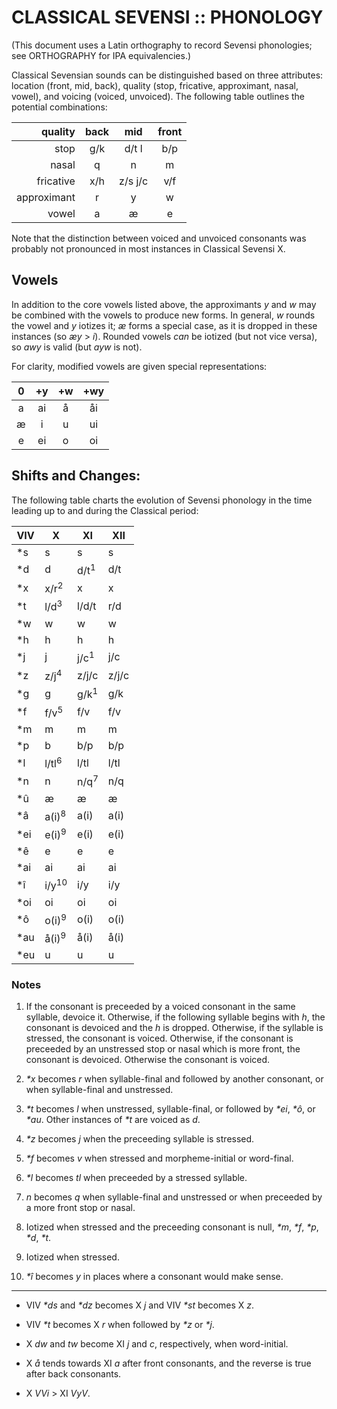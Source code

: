 #  CLASSICAL SEVENSI :: PHONOLOGY  #

(This document uses a Latin orthography to record Sevensi phonologies; see ORTHOGRAPHY for IPA equivalencies.)

Classical Sevensian sounds can be distinguished based on three attributes: location (front, mid, back), quality (stop, fricative, approximant, nasal, vowel), and voicing (voiced, unvoiced).
The following table outlines the potential combinations:

|     quality | back  |  mid  | front |
| ----------: | :---: | :---: | :---: |
|        stop |  g/k  | d/t l |  b/p  |
|       nasal |   q   |   n   |   m   |
|   fricative |  x/h  |z/s j/c|  v/f  |
| approximant |   r   |   y   |   w   |
|       vowel |   a   |   æ   |   e   |

Note that the distinction between voiced and unvoiced consonants was probably not pronounced in most instances in Classical Sevensi X.

##  Vowels  ##

In addition to the core vowels listed above, the approximants *y* and *w* may be combined with the vowels to produce new forms.
In general, *w* rounds the vowel and *y* iotizes it; *æ* forms a special case, as it is dropped in these instances (so *æy* > *i*).
Rounded vowels *can* be iotized (but not vice versa), so *awy* is valid (but *ayw* is not).

For clarity, modified vowels are given special representations:

|  0  | +y  | +w  | +wy |
| :-: | :-: | :-: | :-: |
|  a  |  ai |  å  |  åi |
|  æ  |  i  |  u  |  ui |
|  e  |  ei |  o  |  oi |

##  Shifts and Changes:  ##

The following table charts the evolution of Sevensi phonology in the time leading up to and during the Classical period:

| VIV |  X               | XI               | XII              |
| --- | ---------------- | ---------------- | ---------------- |
| \*s |  s               |  s               |  s               |
| \*d |  d               | d/t<sup>1</sup>  | d/t              |
| \*x | x/r<sup>2</sup>  |  x               |  x               |
| \*t | l/d<sup>3</sup>  |l/d/t             | r/d              |
| \*w |  w               |  w               |  w               |
| \*h |  h               |  h               |  h               |
| \*j |  j               | j/c<sup>1</sup>  | j/c              |
| \*z | z/j<sup>4</sup>  |z/j/c             |z/j/c             |
| \*g |  g               | g/k<sup>1</sup>  | g/k              |
| \*f | f/v<sup>5</sup>  | f/v              | f/v              |
| \*m |  m               |  m               |  m               |
| \*p |  b               | b/p              | b/p              |
| \*l |l/tl<sup>6</sup>  |l/tl              |l/tl              |
| \*n |  n               | n/q<sup>7</sup>  | n/q              |
| \*û |  æ               |  æ               |  æ               |
| \*â |a(i)<sup>8</sup>  |a(i)              |a(i)              |
|\*ei |e(i)<sup>9</sup>  |e(i)              |e(i)              |
| \*ê |  e               |  e               |  e               |
|\*ai | ai               | ai               | ai               |
| \*î | i/y<sup>10</sup> | i/y              | i/y              |
|\*oi | oi               | oi               | oi               |
| \*ô |o(i)<sup>9</sup>  |o(i)              |o(i)              |
|\*au |å(i)<sup>9</sup>  |å(i)              |å(i)              |
|\*eu |  u               |  u               |  u               |

###  Notes  ###

1. If the consonant is preceeded by a voiced consonant in the same syllable, devoice it.
    Otherwise, if the following syllable begins with _h_, the consonant is devoiced and the _h_ is dropped.
    Otherwise, if the syllable is stressed, the consonant is voiced.
    Otherwise, if the consonant is preceeded by an unstressed stop or nasal which is more front, the consonant is devoiced.
    Otherwise the consonant is voiced.

2. _\*x_ becomes _r_ when syllable-final and followed by another consonant, or when syllable-final and unstressed.

3. _\*t_ becomes _l_ when unstressed, syllable-final, or followed by _\*ei_, _\*ô_, or _\*au_.
    Other instances of _\*t_ are voiced as _d_.

4. _\*z_ becomes _j_ when the preceeding syllable is stressed.

5. _\*f_ becomes _v_ when stressed and morpheme-initial or word-final.

6. _\*l_ becomes _tl_ when preceeded by a stressed syllable.

7. _n_ becomes _q_ when syllable-final and unstressed or when preceeded by a more front stop or nasal.

8. Iotized when stressed and the preceeding consonant is null, _\*m_, _\*f_, _\*p_, _\*d_, _\*t_.

9. Iotized when stressed.

10. _\*î_ becomes _y_ in places where a consonant would make sense.

---

- VIV _\*ds_ and _\*dz_ becomes X _j_ and VIV _\*st_ becomes X _z_.

- VIV _\*t_ becomes X _r_ when followed by _\*z_ or _\*j_.

- X _dw_ and _tw_ become XI _j_ and _c_, respectively, when word-initial.

- X _å_ tends towards XI _a_ after front consonants, and the reverse is true after back consonants.

- X _VVi_ > XI _VyV_.
